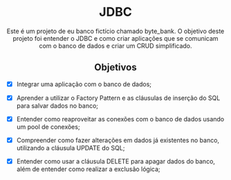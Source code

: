 <h1 align="center" text-weight="bold">JDBC</h1>

<p align="center">Este é um projeto de eu banco fictício chamado byte_bank. O objetivo deste projeto foi entender o JDBC e como criar aplicações que se comunicam com o banco de dados e criar um CRUD simplificado.</p>

<h2 align="center" text-weight="bold">Objetivos</h2>

<div>

- [x] Integrar uma aplicação com o banco de dados;

- [x] Aprender a utilizar o Factory Pattern e as cláusulas de inserção do SQL para salvar dados no banco;

- [x] Entender como reaproveitar as conexões com o banco de dados usando um pool de conexões;

- [x] Compreender como fazer alterações em dados já existentes no banco, utilizando a cláusula UPDATE do SQL;

- [x] Entender como usar a cláusula DELETE para apagar dados do banco, além de entender como realizar a exclusão lógica;

</div>
